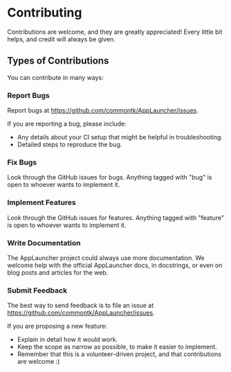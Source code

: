 # Contributing

Contributions are welcome, and they are greatly appreciated! Every
little bit helps, and credit will always be given.

## Types of Contributions

You can contribute in many ways:

### Report Bugs

Report bugs at https://github.com/commontk/AppLauncher/issues.

If you are reporting a bug, please include:

* Any details about your CI setup that might be helpful in troubleshooting.
* Detailed steps to reproduce the bug.

### Fix Bugs

Look through the GitHub issues for bugs. Anything tagged with "bug"
is open to whoever wants to implement it.

### Implement Features

Look through the GitHub issues for features. Anything tagged with "feature"
is open to whoever wants to implement it.

### Write Documentation

The AppLauncher project could always use more documentation. We welcome help
with the official AppLauncher docs, in docstrings, or even on blog posts and
articles for the web.

### Submit Feedback

The best way to send feedback is to file an issue at
https://github.com/commontk/AppLauncher/issues.

If you are proposing a new feature:

* Explain in detail how it would work.
* Keep the scope as narrow as possible, to make it easier to implement.
* Remember that this is a volunteer-driven project, and that contributions
  are welcome :)
